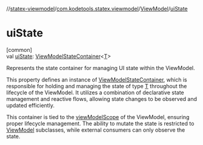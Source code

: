 //[statex-viewmodel](../../../index.md)/[com.kodetools.statex.viewmodel](../index.md)/[ViewModel](index.md)/[uiState](ui-state.md)

# uiState

[common]\
val [uiState](ui-state.md): [ViewModelStateContainer](../-view-model-state-container/index.md)&lt;[T](index.md)&gt;

Represents the state container for managing UI state within the ViewModel.

This property defines an instance of [ViewModelStateContainer](../-view-model-state-container/index.md), which is responsible for holding and managing the state of type [T](index.md) throughout the lifecycle of the ViewModel. It utilizes a combination of declarative state management and reactive flows, allowing state changes to be observed and updated efficiently.

This container is tied to the [viewModelScope](../../../../statex-viewmodel/com.kodetools.statex.viewmodel/-view-model/view-model-scope.md) of the ViewModel, ensuring proper lifecycle management. The ability to mutate the state is restricted to [ViewModel](index.md) subclasses, while external consumers can only observe the state.
